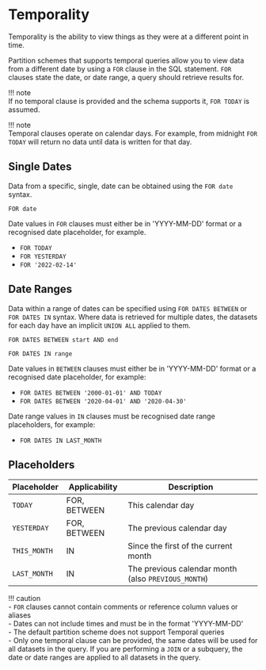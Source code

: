 # Temporality

Temporality is the ability to view things as they were at a different point in time.

Partition schemes that supports temporal queries allow you to view data from a different date by using a `FOR` clause in the SQL statement. `FOR` clauses state the date, or date range, a query should retrieve results for.

!!! note  
    If no temporal clause is provided and the schema supports it, `FOR TODAY` is assumed.

!!! note  
    Temporal clauses operate on calendar days. For example, from midnight `FOR TODAY` will return no data until data is written for that day.

## Single Dates

Data from a specific, single, date can be obtained using the `FOR date` syntax. 

~~~
FOR date
~~~

Date values in `FOR` clauses must either be in 'YYYY-MM-DD' format or a recognised date placeholder, for example.

- `FOR TODAY`
- `FOR YESTERDAY`
- `FOR '2022-02-14'`

## Date Ranges

Data within a range of dates can be specified using `FOR DATES BETWEEN` or `FOR DATES IN` syntax. Where data is retrieved for multiple dates, the datasets for each day have an implicit `UNION ALL` applied to them.

~~~
FOR DATES BETWEEN start AND end
~~~
~~~
FOR DATES IN range
~~~

Date values in `BETWEEN` clauses must either be in 'YYYY-MM-DD' format or a recognised date placeholder, for example:

- `FOR DATES BETWEEN '2000-01-01' AND TODAY`
- `FOR DATES BETWEEN '2020-04-01' AND '2020-04-30'`

Date range values in `IN` clauses must be recognised date range placeholders, for example:

- `FOR DATES IN LAST_MONTH`

## Placeholders

Placeholder  | Applicability   | Description
------------ | --------------- | ------------
`TODAY`      | FOR, BETWEEN    | This calendar day
`YESTERDAY`  | FOR, BETWEEN    | The previous calendar day
`THIS_MONTH` | IN              | Since the first of the current month
`LAST_MONTH` | IN              | The previous calendar month (also `PREVIOUS_MONTH`)

!!! caution  
    - `FOR` clauses cannot contain comments or reference column values or aliases  
    - Dates can not include times and must be in the format 'YYYY-MM-DD'  
    - The default partition scheme does not support Temporal queries  
    - Only one temporal clause can be provided, the same dates will be used for all datasets in the query. If you are performing a `JOIN` or a subquery, the date or date ranges are applied to all datasets in the query.
